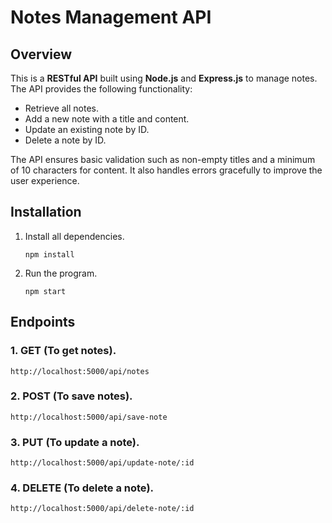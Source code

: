 # Notes Management API

## Overview

This is a **RESTful API** built using **Node.js** and **Express.js** to manage notes. The API provides the following functionality:

- Retrieve all notes.
- Add a new note with a title and content.
- Update an existing note by ID.
- Delete a note by ID.

The API ensures basic validation such as non-empty titles and a minimum of 10 characters for content. It also handles errors gracefully to improve the user experience.

## Installation

1. Install all dependencies.
   ```
   npm install
   ```

2. Run the program.
   ```
   npm start
   ```

## Endpoints

### 1. GET (To get  notes).

  ```
  http://localhost:5000/api/notes
  ```

### 2. POST (To save notes).

  ```
  http://localhost:5000/api/save-note
  ```


### 3. PUT (To update a note).

  ```
  http://localhost:5000/api/update-note/:id
  ```

### 4. DELETE (To delete a note).

  ```
  http://localhost:5000/api/delete-note/:id
  ```